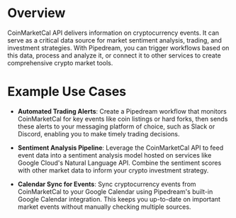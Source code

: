 # Overview

CoinMarketCal API delivers information on cryptocurrency events. It can serve as a critical data source for market sentiment analysis, trading, and investment strategies. With Pipedream, you can trigger workflows based on this data, process and analyze it, or connect it to other services to create comprehensive crypto market tools.

# Example Use Cases

- **Automated Trading Alerts**: Create a Pipedream workflow that monitors CoinMarketCal for key events like coin listings or hard forks, then sends these alerts to your messaging platform of choice, such as Slack or Discord, enabling you to make timely trading decisions.

- **Sentiment Analysis Pipeline**: Leverage the CoinMarketCal API to feed event data into a sentiment analysis model hosted on services like Google Cloud's Natural Language API. Combine the sentiment scores with other market data to inform your crypto investment strategy.

- **Calendar Sync for Events**: Sync cryptocurrency events from CoinMarketCal to your Google Calendar using Pipedream's built-in Google Calendar integration. This keeps you up-to-date on important market events without manually checking multiple sources.
